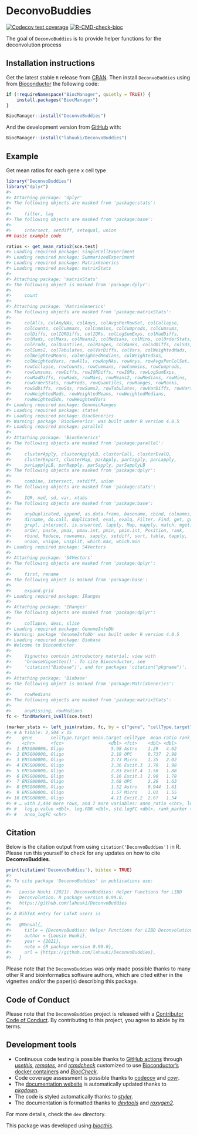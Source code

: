
<!-- README.md is generated from README.Rmd. Please edit that file -->

# DeconvoBuddies

<!-- badges: start -->

[![Codecov test
coverage](https://codecov.io/gh/lahuuki/DeconvoBuddies/branch/main/graph/badge.svg)](https://codecov.io/gh/lahuuki/DeconvoBuddies?branch=main)
[![R-CMD-check-bioc](https://github.com/lahuuki/DeconvoBuddies/workflows/R-CMD-check-bioc/badge.svg)](https://github.com/lahuuki/DeconvoBuddies/actions)
<!-- badges: end -->

The goal of `DeconvoBuddies` is to provide helper functions for the
deconvolution process

## Installation instructions

Get the latest stable `R` release from
[CRAN](http://cran.r-project.org/). Then install `DeconvoBuddies` using
from [Bioconductor](http://bioconductor.org/) the following code:

``` r
if (!requireNamespace("BiocManager", quietly = TRUE)) {
    install.packages("BiocManager")
}

BiocManager::install("DeconvoBuddies")
```

And the development version from [GitHub](https://github.com/) with:

``` r
BiocManager::install("lahuuki/DeconvoBuddies")
```

## Example

Get mean ratios for each gene x cell type

``` r
library("DeconvoBuddies")
library("dplyr")
#> 
#> Attaching package: 'dplyr'
#> The following objects are masked from 'package:stats':
#> 
#>     filter, lag
#> The following objects are masked from 'package:base':
#> 
#>     intersect, setdiff, setequal, union
## basic example code

ratios <- get_mean_ratio2(sce.test)
#> Loading required package: SingleCellExperiment
#> Loading required package: SummarizedExperiment
#> Loading required package: MatrixGenerics
#> Loading required package: matrixStats
#> 
#> Attaching package: 'matrixStats'
#> The following object is masked from 'package:dplyr':
#> 
#>     count
#> 
#> Attaching package: 'MatrixGenerics'
#> The following objects are masked from 'package:matrixStats':
#> 
#>     colAlls, colAnyNAs, colAnys, colAvgsPerRowSet, colCollapse,
#>     colCounts, colCummaxs, colCummins, colCumprods, colCumsums,
#>     colDiffs, colIQRDiffs, colIQRs, colLogSumExps, colMadDiffs,
#>     colMads, colMaxs, colMeans2, colMedians, colMins, colOrderStats,
#>     colProds, colQuantiles, colRanges, colRanks, colSdDiffs, colSds,
#>     colSums2, colTabulates, colVarDiffs, colVars, colWeightedMads,
#>     colWeightedMeans, colWeightedMedians, colWeightedSds,
#>     colWeightedVars, rowAlls, rowAnyNAs, rowAnys, rowAvgsPerColSet,
#>     rowCollapse, rowCounts, rowCummaxs, rowCummins, rowCumprods,
#>     rowCumsums, rowDiffs, rowIQRDiffs, rowIQRs, rowLogSumExps,
#>     rowMadDiffs, rowMads, rowMaxs, rowMeans2, rowMedians, rowMins,
#>     rowOrderStats, rowProds, rowQuantiles, rowRanges, rowRanks,
#>     rowSdDiffs, rowSds, rowSums2, rowTabulates, rowVarDiffs, rowVars,
#>     rowWeightedMads, rowWeightedMeans, rowWeightedMedians,
#>     rowWeightedSds, rowWeightedVars
#> Loading required package: GenomicRanges
#> Loading required package: stats4
#> Loading required package: BiocGenerics
#> Warning: package 'BiocGenerics' was built under R version 4.0.5
#> Loading required package: parallel
#> 
#> Attaching package: 'BiocGenerics'
#> The following objects are masked from 'package:parallel':
#> 
#>     clusterApply, clusterApplyLB, clusterCall, clusterEvalQ,
#>     clusterExport, clusterMap, parApply, parCapply, parLapply,
#>     parLapplyLB, parRapply, parSapply, parSapplyLB
#> The following objects are masked from 'package:dplyr':
#> 
#>     combine, intersect, setdiff, union
#> The following objects are masked from 'package:stats':
#> 
#>     IQR, mad, sd, var, xtabs
#> The following objects are masked from 'package:base':
#> 
#>     anyDuplicated, append, as.data.frame, basename, cbind, colnames,
#>     dirname, do.call, duplicated, eval, evalq, Filter, Find, get, grep,
#>     grepl, intersect, is.unsorted, lapply, Map, mapply, match, mget,
#>     order, paste, pmax, pmax.int, pmin, pmin.int, Position, rank,
#>     rbind, Reduce, rownames, sapply, setdiff, sort, table, tapply,
#>     union, unique, unsplit, which.max, which.min
#> Loading required package: S4Vectors
#> 
#> Attaching package: 'S4Vectors'
#> The following objects are masked from 'package:dplyr':
#> 
#>     first, rename
#> The following object is masked from 'package:base':
#> 
#>     expand.grid
#> Loading required package: IRanges
#> 
#> Attaching package: 'IRanges'
#> The following objects are masked from 'package:dplyr':
#> 
#>     collapse, desc, slice
#> Loading required package: GenomeInfoDb
#> Warning: package 'GenomeInfoDb' was built under R version 4.0.5
#> Loading required package: Biobase
#> Welcome to Bioconductor
#> 
#>     Vignettes contain introductory material; view with
#>     'browseVignettes()'. To cite Bioconductor, see
#>     'citation("Biobase")', and for packages 'citation("pkgname")'.
#> 
#> Attaching package: 'Biobase'
#> The following object is masked from 'package:MatrixGenerics':
#> 
#>     rowMedians
#> The following objects are masked from 'package:matrixStats':
#> 
#>     anyMissing, rowMedians
fc <- findMarkers_1vAll(sce.test)

(marker_stats <- left_join(ratios, fc, by = c("gene", "cellType.target")))
#> # A tibble: 2,504 x 15
#>    gene       cellType.target mean.target cellType  mean ratio rank_ratio Symbol
#>    <chr>      <fct>                 <dbl> <fct>    <dbl> <dbl>      <int> <chr> 
#>  1 ENSG00000… Oligo                  5.98 Astro    1.29   4.62          1 RNF220
#>  2 ENSG00000… Oligo                  2.19 OPC      0.737  2.98          2 CLIC4 
#>  3 ENSG00000… Oligo                  2.73 Micro    1.35   2.02          3 ATG4C 
#>  4 ENSG00000… Oligo                  3.36 Excit.3  1.70   1.98          4 SORT1 
#>  5 ENSG00000… Oligo                  2.83 Excit.4  1.50   1.88          5 SLC22…
#>  6 ENSG00000… Oligo                  5.16 Excit.1  2.90   1.78          6 TTLL7 
#>  7 ENSG00000… Oligo                  3.68 OPC      2.26   1.63          7 PTBP2 
#>  8 ENSG00000… Oligo                  1.52 Astro    0.944  1.61          8 PADI2 
#>  9 ENSG00000… Oligo                  1.57 Micro    1.01   1.55          9 SRRM1 
#> 10 ENSG00000… Oligo                  4.11 Excit.2  2.67   1.54         10 DNAJC6
#> # … with 2,494 more rows, and 7 more variables: anno_ratio <chr>, logFC <dbl>,
#> #   log.p.value <dbl>, log.FDR <dbl>, std.logFC <dbl>, rank_marker <int>,
#> #   anno_logFC <chr>
```

## Citation

Below is the citation output from using `citation('DeconvoBuddies')` in
R. Please run this yourself to check for any updates on how to cite
**DeconvoBuddies**.

``` r
print(citation('DeconvoBuddies'), bibtex = TRUE)
#> 
#> To cite package 'DeconvoBuddies' in publications use:
#> 
#>   Lousie Huuki (2021). DeconvoBuddies: Helper Functions for LIBD
#>   Deconvolution. R package version 0.99.0.
#>   https://github.com/lahuuki/DeconvoBuddies
#> 
#> A BibTeX entry for LaTeX users is
#> 
#>   @Manual{,
#>     title = {DeconvoBuddies: Helper Functions for LIBD Deconvolution},
#>     author = {Lousie Huuki},
#>     year = {2021},
#>     note = {R package version 0.99.0},
#>     url = {https://github.com/lahuuki/DeconvoBuddies},
#>   }
```

Please note that the `DeconvoBuddies` was only made possible thanks to
many other R and bioinformatics software authors, which are cited either
in the vignettes and/or the paper(s) describing this package.

## Code of Conduct

Please note that the `DeconvoBuddies` project is released with a
[Contributor Code of
Conduct](https://contributor-covenant.org/version/2/0/CODE_OF_CONDUCT.html).
By contributing to this project, you agree to abide by its terms.

## Development tools

-   Continuous code testing is possible thanks to [GitHub
    actions](https://www.tidyverse.org/blog/2020/04/usethis-1-6-0/)
    through *[usethis](https://CRAN.R-project.org/package=usethis)*,
    *[remotes](https://CRAN.R-project.org/package=remotes)*, and
    *[rcmdcheck](https://CRAN.R-project.org/package=rcmdcheck)*
    customized to use [Bioconductor’s docker
    containers](https://www.bioconductor.org/help/docker/) and
    *[BiocCheck](https://bioconductor.org/packages/3.12/BiocCheck)*.
-   Code coverage assessment is possible thanks to
    [codecov](https://codecov.io/gh) and
    *[covr](https://CRAN.R-project.org/package=covr)*.
-   The [documentation website](http://.github.io/DeconvoBuddies) is
    automatically updated thanks to
    *[pkgdown](https://CRAN.R-project.org/package=pkgdown)*.
-   The code is styled automatically thanks to
    *[styler](https://CRAN.R-project.org/package=styler)*.
-   The documentation is formatted thanks to
    *[devtools](https://CRAN.R-project.org/package=devtools)* and
    *[roxygen2](https://CRAN.R-project.org/package=roxygen2)*.

For more details, check the `dev` directory.

This package was developed using
*[biocthis](https://bioconductor.org/packages/3.12/biocthis)*.
